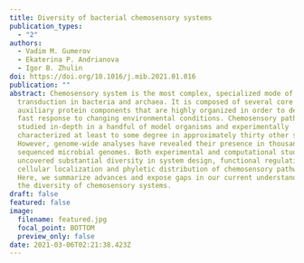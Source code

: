 ```yaml
---
title: Diversity of bacterial chemosensory systems
publication_types:
  - "2"
authors:
  - Vadim M. Gumerov
  - Ekaterina P. Andrianova
  - Igor B. Zhulin
doi: https://doi.org/10.1016/j.mib.2021.01.016
publication: ""
abstract: Chemosensory system is the most complex, specialized mode of signal
  transduction in bacteria and archaea. It is composed of several core and
  auxiliary protein components that are highly organized in order to deliver a
  fast response to changing environmental conditions. Chemosensory pathways were
  studied in-depth in a handful of model organisms and experimentally
  characterized at least to some degree in approximately thirty other species.
  However, genome-wide analyses have revealed their presence in thousands of
  sequenced microbial genomes. Both experimental and computational studies
  uncovered substantial diversity in system design, functional regulation,
  cellular localization and phyletic distribution of chemosensory pathways.
  Here, we summarize advances and expose gaps in our current understanding of
  the diversity of chemosensory systems.
draft: false
featured: false
image:
  filename: featured.jpg
  focal_point: BOTTOM
  preview_only: false
date: 2021-03-06T02:21:38.423Z
---
```

